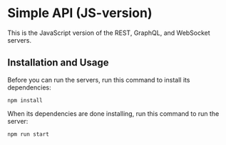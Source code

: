 # Simple API (JS-version)
This is the JavaScript version of the REST, GraphQL, and WebSocket servers.

## Installation and Usage
Before you can run the servers, run this command to install its dependencies:
```
npm install
```

When its dependencies are done installing, run this command to run the server:
```
npm run start
```